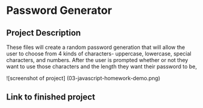 # Password Generator


## Project Description
These files will create a random password generation that will allow the user to choose from 4 kinds of characters- uppercase, lowercase, special characters, and numbers. After the user is prompted whether or not they want to use those characters and the length they want their password to be, 

![screenshot of project]
(03-javascript-homework-demo.png)


## Link to finished project 